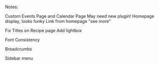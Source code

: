 Notes:


Custom Events Page and Calendar Page
    May need new plugin!
    Homepage display, looks funky
    Link from homepage "see more"
    
    

Fix Titles on Recipe page
    Add lightbox


Font Consistency




Breadcrumbs

Sidebar menu





